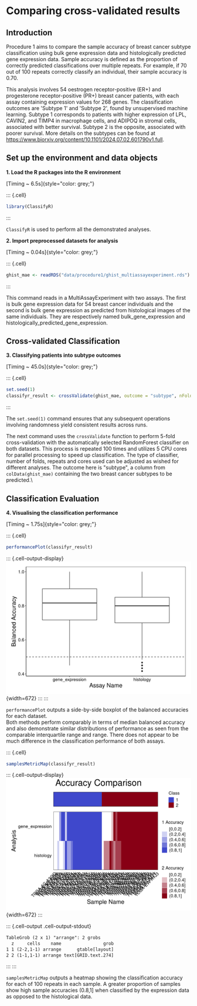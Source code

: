 # Comparing cross-validated results

## Introduction

Procedure 1 aims to compare the sample accuracy of breast cancer subtype classification using bulk gene expression data and histologically predicted gene expression data. Sample accuracy is defined as the proportion of correctly predicted classifications over multiple repeats. For example, if 70 out of 100 repeats correctly classify an individual, their sample accuracy is 0.70.

This analysis involves 54 oestrogen receptor-positive (ER+) and progesterone receptor-positive (PR+) breast cancer patients, with each assay containing expression values for 268 genes. The classification outcomes are 'Subtype 1' and 'Subtype 2', found by unsupervised machine learning. Subtype 1 corresponds to patients with higher expression of LPL, CAVIN2, and TIMP4 in macrophage cells, and ADIPOQ in stromal cells, associated with better survival. Subtype 2 is the opposite, associated with poorer survival. More details on the subtypes can be found at https://www.biorxiv.org/content/10.1101/2024.07.02.601790v1.full.

## Set up the environment and data objects

**1. Load the R packages into the R environment**

[Timing \~ 6.5s]{style="color: grey;"}


::: {.cell}

```{.r .cell-code}
library(ClassifyR)
```
:::


`ClassifyR` is used to perform all the demonstrated analyses.

**2. Import preprocessed datasets for analysis**

[Timing \~ 0.04s]{style="color: grey;"}


::: {.cell}

```{.r .cell-code}
ghist_mae <- readRDS("data/procedure1/ghist_multiassayexperiment.rds")
```
:::


This command reads in a MultiAssayExperiment with two assays. The first is bulk gene expression data for 54 breast cancer individuals and the second is bulk gene expression as predicted from histological images of the same individuals. They are respectively named bulk_gene_expression and histologically_predicted_gene_expression. 

## Cross-validated Classification

**3. Classifying patients into subtype outcomes**

[Timing \~ 45.0s]{style="color: grey;"}


::: {.cell}

```{.r .cell-code}
set.seed(1)
classifyr_result <- crossValidate(ghist_mae, outcome = "subtype", nFolds = 5, nRepeats = 100, nCores = 5)
```
:::


The `set.seed(1)` command ensures that any subsequent operations involving randomness yield consistent results across runs.

The next command uses the `crossValidate` function to perform 5-fold cross-validation with the automatically selected RandomForest classifier on both datasets. This process is repeated 100 times and utilizes 5 CPU cores for parallel processing to speed up classification. The type of classifier, number of folds, repeats and cores used can be adjusted as wished for different analyses. The outcome here is "subtype", a column from `colData(ghist_mae)` containing the two breast cancer subtypes to be predicted.\

## Classification Evaluation

**4. Visualising the classification performance**

[Timing \~ 1.75s]{style="color: grey;"}


::: {.cell}

```{.r .cell-code}
performancePlot(classifyr_result)
```

::: {.cell-output-display}
![](Procedure1_files/figure-html/unnamed-chunk-4-1.png){width=672}
:::
:::


`performancePlot` outputs a side-by-side boxplot of the balanced accuracies for each dataset.\
Both methods perform comparably in terms of median balanced accuracy and also demonstrate similar distributions of performance as seen from the comparable interquartile range and range. There does not appear to be much difference in the classification performance of both assays.


::: {.cell}

```{.r .cell-code}
samplesMetricMap(classifyr_result)
```

::: {.cell-output-display}
![](Procedure1_files/figure-html/unnamed-chunk-5-1.png){width=672}
:::

::: {.cell-output .cell-output-stdout}

```
TableGrob (2 x 1) "arrange": 2 grobs
  z     cells    name                grob
1 1 (2-2,1-1) arrange      gtable[layout]
2 2 (1-1,1-1) arrange text[GRID.text.274]
```


:::
:::


`samplesMetricMap` outputs a heatmap showing the classification accuracy for each of 100 repeats in each sample. A greater proportion of samples show high sample accuracies (0.8,1\] when classified by the expression data as opposed to the histological data.

